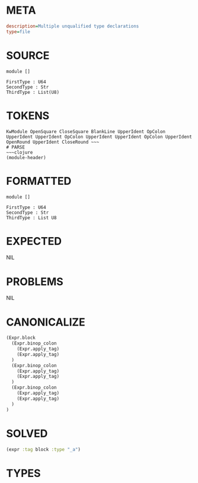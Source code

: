 # META
~~~ini
description=Multiple unqualified type declarations
type=file
~~~
# SOURCE
~~~roc
module []

FirstType : U64
SecondType : Str
ThirdType : List(U8)
~~~
# TOKENS
~~~text
KwModule OpenSquare CloseSquare BlankLine UpperIdent OpColon UpperIdent UpperIdent OpColon UpperIdent UpperIdent OpColon UpperIdent OpenRound UpperIdent CloseRound ~~~
# PARSE
~~~clojure
(module-header)
~~~
# FORMATTED
~~~roc
module []

FirstType : U64
SecondType : Str
ThirdType : List U8
~~~
# EXPECTED
NIL
# PROBLEMS
NIL
# CANONICALIZE
~~~clojure
(Expr.block
  (Expr.binop_colon
    (Expr.apply_tag)
    (Expr.apply_tag)
  )
  (Expr.binop_colon
    (Expr.apply_tag)
    (Expr.apply_tag)
  )
  (Expr.binop_colon
    (Expr.apply_tag)
    (Expr.apply_tag)
  )
)
~~~
# SOLVED
~~~clojure
(expr :tag block :type "_a")
~~~
# TYPES
~~~roc
~~~

